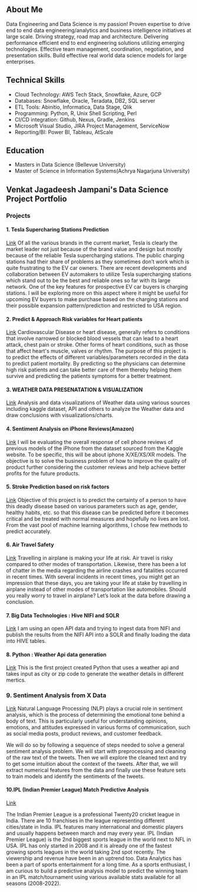 ## About Me
Data Engineering and Data Science is my passion!
Proven expertise to drive end to end data engineering/analytics and business intelligence initiatives at large scale.
Driving strategy, road map and architecture.
Delivering performance efficient end to end engineering solutions utilizing emerging technologies.
Effective team management, coordination, negotiation, and presentation skills.
Build effective real world data science models for large enterprises.

## Technical Skills
- Cloud Technology: AWS Tech Stack, Snowflake, Azure, GCP
- Databases: Snowflake, Oracle, Teradata, DB2, SQL server
- ETL Tools: Abinitio, Informatica, Data Stage, Qlik
- Programming: Python, R, Unix Shell Scripting, Perl
- CI/CD integration: Github, Nexus, Gradle, Jenkins
- Microsoft Visual Studio, JIRA Project Management, ServiceNow
- Reporting/BI: Power BI, Tableau, AtScale

## Education
- Masters in Data Science (Bellevue University)
- Master of Science in Information Systems(Achrya Nagarjuna University)


## Venkat Jagadeesh Jampani's Data Science Project Portfolio

### Projects

#### 1. Tesla Supercharing Stations Prediction
[Link](https://github.com/vjjampani/vjjampani/tree/main/Portfolio/Project-1)
Of all the various brands in the current market, Tesla is clearly the market leader not just because of the brand value and design but mostly because of the reliable Tesla supercharging stations. The public charging stations had their share of problems as they sometimes don’t work which is quite frustrating to the EV car owners. There are recent developments and collaboration between EV automakers to utilize Tesla supercharging stations which stand out to be the best and reliable ones so far with its large network. One of the key features for prospective EV car buyers is charging stations. I will be exploring more on this aspect where it might be useful for upcoming EV buyers to make purchase based on the charging stations and their possible expansion pattern/prediction and restricted to USA region.

#### 2. Predict & Approach Risk variables for Heart patients
[Link](https://github.com/vjjampani/vjjampani/tree/main/Portfolio/Project-2)
Cardiovascular Disease or heart disease, generally refers to conditions that involve narrowed or blocked blood vessels that can lead to a heart attack, chest pain or stroke. Other forms of heart conditions, such as those that affect heart's muscle, valves or rhythm. The purpose of this project is to predict the effects of different variables/parameters recorded in the data to predict patient mortality. By predicting so the physicians can determine high risk patients and can take better care of them thereby helping them survive and predicting the patients symptoms for a better treatment.

#### 3. WEATHER DATA PRESENATATION & VISUALIZATION
[Link](https://github.com/vjjampani/vjjampani/tree/main/Portfolio/Project-3)
Analysis and data visualizations of Weather data using various sources including kaggle dataset, API and others to analyze the Weather data and draw conclusions with visualizations/charts.

#### 4. Sentiment Analysis on iPhone Reviews(Amazon)
[Link](https://github.com/vjjampani/vjjampani/tree/main/Portfolio/Project-4)
I will be evaluating the overall response of cell phone reviews of previous models of the iPhone from the dataset sourced from the Kaggle website.
To be specific, this will be about iphone X/XE/XS/XR models. The objective is to solve the business problem of how to improve the quality of product further considering the customer reviews and help achieve better profits for the future products.

#### 5. Stroke Prediction based on risk factors
[Link](https://github.com/vjjampani/vjjampani/tree/main/Portfolio/Project-5)
Objective of this  project is to predict the certainty of a person to have this deadly disease based on various parameters such as age, gender, healthy habits, etc. so that this disease can be predicted before it becomes critical and be treated with normal measures and hopefully no lives are lost. 
From the vast pool of machine learning algorithms, I chose few methods to predict accurately.

#### 6. Air Travel Safety
[Link](https://github.com/vjjampani/vjjampani/tree/main/Portfolio/Project-6)
Travelling in airplane is making your life at risk. Air travel is risky compared to other modes of transportation. Likewise, there has been a lot of chatter in the media regarding the airline crashes and fatalities occurred in recent times. With several incidents in recent times, you might get an impression that these days, you are taking your life at stake by travelling in airplane instead of other modes of transportation like automobiles. Should you really worry to travel in airplane? Let’s look at the data before drawing a conclusion.

#### 7. Big Data Technologies : Hive NIFI and SOLR
[Link](https://github.com/vjjampani/vjjampani/tree/main/Portfolio/Project-7)
I am using an open API data and trying to ingest data from NIFI and publish the results from the NIFI API into a SOLR and finally loading the data into HIVE tables.

#### 8. Python : Weather Api data generation
[Link](https://github.com/vjjampani/vjjampani/tree/main/Portfolio/Project-8)
This is the first project created Python that uses a weather api and takes input as city or zip code to generate the weather details in different mertics.

### 9. Sentiment Analysis from X Data
[Link](https://github.com/vjjampani/vjjampani/tree/main/Portfolio/Project-9)
Natural Language Processing (NLP) plays a crucial role in sentiment analysis, which is the process of determining the emotional tone behind a body of text. This is particularly useful for understanding opinions, emotions, and attitudes expressed in various forms of communication, such as social media posts, product reviews, and customer feedback.

We will do so by following a sequence of steps needed to solve a general sentiment analysis problem. We will start with preprocessing and cleaning of the raw text of the tweets. Then we will explore the cleaned text and try to get some intuition about the context of the tweets. After that, we will extract numerical features from the data and finally use these feature sets to train models and identify the sentiments of the tweets.


#### 10.IPL (Indian Premier League) Match Predictive Analysis
[Link](https://github.com/vjjampani/vjjampani/tree/main/Portfolio/Project-10)

The Indian Premier League is a professional Twenty20 cricket league in India. There are 10 franchises in the league representing different cities/state in India. IPL features many international and domestic players and usually happens between march and may every year. IPL (Indian Premier League) is the 2nd biggest sports league in the world next to NFL in USA.
IPL has only started in 2008 and it is already one of the fastest growing sports leagues in the world taking 2nd spot recently. The viewership and revenue have been in an uptrend too. Data Analytics has been a part of sports entertainment for a long time. As a sports enthusiast, I am curious to build a predictive analysis model to predict the winning team in an IPL match/tournament using various available stats available for all seasons (2008-2022).